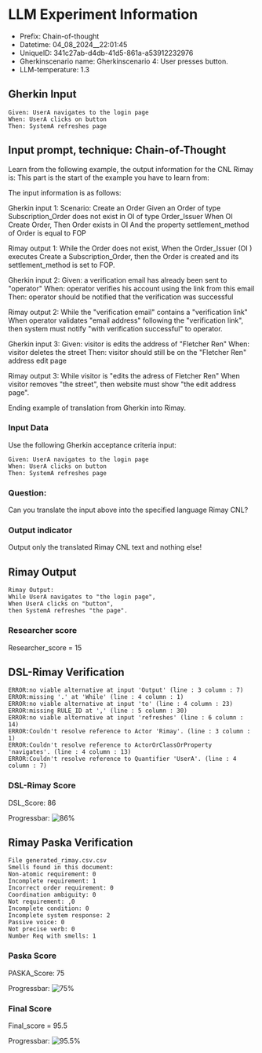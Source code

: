 

# LLM Experiment Information
* Prefix:   Chain-of-thought
* Datetime: 04_08_2024__22:01:45
* UniqueID: 341c27ab-d4db-41d5-861a-a53912232976
* Gherkinscenario name: Gherkinscenario 4: User presses button.
* LLM-temperature: 1.3

        

## Gherkin Input
```
Given: UserA navigates to the login page
When: UserA clicks on button
Then: SystemA refreshes page
```
    



## Input prompt, technique: Chain-of-Thought


Learn from the following example, the output information for the CNL Rimay is: 
This part is the start of the example you have to learn from:

The input information is as follows: 

Gherkin input 1:
Scenario: Create an Order
Given an Order of type Subscription_Order does not exist in OI of type Order_Issuer 
When OI Create Order, 
Then Order exists in OI 
And the property settlement_method of Order is equal to FOP


Rimay output 1:
While the Order does not exist, 
When the Order_Issuer (OI ) executes Create a Subscription_Order, 
then the Order is created and its settlement_method is set to FOP.


Gherkin input 2:
Given: a verification email has already been sent to "operator"
When: operator verifies his account using the link from this email
Then: operator should be notified that the verification was successful

Rimay output 2:
While the "verification email" contains a "verification link" 
When operator validates "email address" following the "verification link", 
then system must notify "with verification successful" to operator.  
 

Gherkin input 3: 
Given: visitor is edits the address of "Fletcher Ren"
When: visitor deletes the street
Then: visitor should still be on the "Fletcher Ren" address edit page


Rimay output 3:
While visitor is "edits the adress of Fletcher Ren" 
When visitor removes "the street", 
then website must show "the edit address page".


Ending example of translation from Gherkin into Rimay.


        

### Input Data
Use the following Gherkin acceptance criteria input: 
```
Given: UserA navigates to the login page
When: UserA clicks on button
Then: SystemA refreshes page
```

### Question:
Can you translate the input above into the specified language Rimay CNL?

### Output indicator
Output only the translated Rimay CNL text and nothing else!


## Rimay Output
```
Rimay Output:
While UserA navigates to "the login page", 
When UserA clicks on "button", 
then SystemA refreshes "the page".
``` 
            

### Researcher score
Researcher_score = 15




## DSL-Rimay Verification
```
ERROR:no viable alternative at input 'Output' (line : 3 column : 7)
ERROR:missing '.' at 'While' (line : 4 column : 1)
ERROR:no viable alternative at input 'to' (line : 4 column : 23)
ERROR:missing RULE_ID at ',' (line : 5 column : 30)
ERROR:no viable alternative at input 'refreshes' (line : 6 column : 14)
ERROR:Couldn't resolve reference to Actor 'Rimay'. (line : 3 column : 1)
ERROR:Couldn't resolve reference to ActorOrClassOrProperty 'navigates'. (line : 4 column : 13)
ERROR:Couldn't resolve reference to Quantifier 'UserA'. (line : 4 column : 7)

```
### DSL-Rimay Score
DSL_Score: 86

Progressbar: ![86%](https://progress-bar.dev/86)

            


## Rimay Paska Verification
```
File generated_rimay.csv.csv
Smells found in this document: 
Non-atomic requirement: 0
Incomplete requirement: 1
Incorrect order requirement: 0
Coordination ambiguity: 0
Not requirement: ,0
Incomplete condition: 0
Incomplete system response: 2
Passive voice: 0
Not precise verb: 0
Number Req with smells: 1

```
### Paska Score
PASKA_Score: 75

Progressbar: ![75%](https://progress-bar.dev/75)

            

### Final Score
Final_score = 95.5

Progressbar: ![95.5%](https://progress-bar.dev/95.5)

